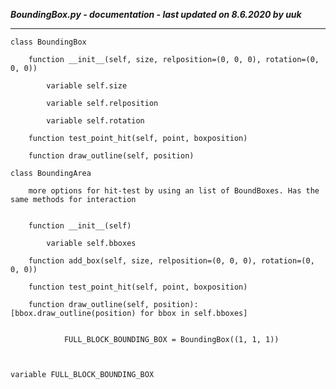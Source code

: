 ***BoundingBox.py - documentation - last updated on 8.6.2020 by uuk***
___

    class BoundingBox

        function __init__(self, size, relposition=(0, 0, 0), rotation=(0, 0, 0))

            variable self.size

            variable self.relposition

            variable self.rotation

        function test_point_hit(self, point, boxposition)

        function draw_outline(self, position)

    class BoundingArea
        
        more options for hit-test by using an list of BoundBoxes. Has the same methods for interaction


        function __init__(self)

            variable self.bboxes

        function add_box(self, size, relposition=(0, 0, 0), rotation=(0, 0, 0))

        function test_point_hit(self, point, boxposition)

        function draw_outline(self, position): [bbox.draw_outline(position) for bbox in self.bboxes]
                
                
                FULL_BLOCK_BOUNDING_BOX = BoundingBox((1, 1, 1))
                
                

    variable FULL_BLOCK_BOUNDING_BOX